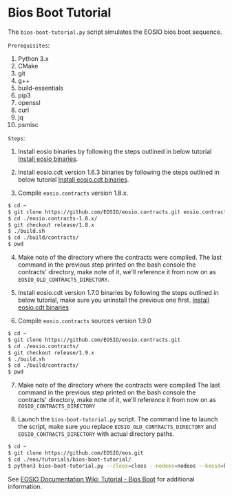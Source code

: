 # Bios Boot Tutorial

The `bios-boot-tutorial.py` script simulates the EOSIO bios boot sequence.

``Prerequisites``:

1. Python 3.x
2. CMake
3. git
4. g++
5. build-essentials
6. pip3
7. openssl
8. curl
9. jq
10. psmisc


``Steps``:

1. Install eosio binaries by following the steps outlined in below tutorial
[Install eosio binaries](https://github.com/EOSIO/eos/tree/release/2.0.x#mac-os-x-brew-install).

2. Install eosio.cdt version 1.6.3 binaries by following the steps outlined in below tutorial
[Install eosio.cdt binaries](https://github.com/EOSIO/eosio.cdt/tree/release/1.6.x#binary-releases).

3. Compile `eosio.contracts` version 1.8.x.

```bash
$ cd ~
$ git clone https://github.com/EOSIO/eosio.contracts.git eosio.contracts-1.8.x
$ cd ./eosio.contracts-1.8.x/
$ git checkout release/1.8.x
$ ./build.sh
$ cd ./build/contracts/
$ pwd

```

4. Make note of the directory where the contracts were compiled. 
The last command in the previous step printed on the bash console the contracts' directory, make note of it, we'll reference it from now on as `EOSIO_OLD_CONTRACTS_DIRECTORY`.

5. Install eosio.cdt version 1.7.0 binaries by following the steps outlined in below tutorial, make sure you uninstall the previous one first.
[Install eosio.cdt binaries](https://github.com/EOSIO/eosio.cdt/tree/release/1.7.x#binary-releases)

6. Compile `eosio.contracts` sources version 1.9.0

```bash
$ cd ~
$ git clone https://github.com/EOSIO/eosio.contracts.git
$ cd ./eosio.contracts/
$ git checkout release/1.9.x
$ ./build.sh
$ cd ./build/contracts/
$ pwd

```

7. Make note of the directory where the contracts were compiled
The last command in the previous step printed on the bash console the contracts' directory, make note of it, we'll reference it from now on as `EOSIO_CONTRACTS_DIRECTORY`


8. Launch the `bios-boot-tutorial.py` script. 
The command line to launch the script, make sure you replace `EOSIO_OLD_CONTRACTS_DIRECTORY` and `EOSIO_CONTRACTS_DIRECTORY` with actual directory paths.

```bash
$ cd ~
$ git clone https://github.com/EOSIO/eos.git
$ cd ./eos/tutorials/bios-boot-tutorial/
$ python3 bios-boot-tutorial.py --cleos=cleos --nodeos=nodeos --keosd=keosd --contracts-dir="EOSIO_CONTRACTS_DIRECTORY" -w -a

```

See [EOSIO Documentation Wiki: Tutorial - Bios Boot](https://github.com/EOSIO/eos/wiki/Tutorial-Bios-Boot-Sequence) for additional information.
